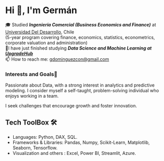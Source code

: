 # Hi 👋, I'm Germán  

🎓 Studied ***Ingeniería Comercial (Business Economics and Finance)*** at [Universidad Del Desarrollo](https://negocios.udd.cl/), Chile <br/>
(5-year program covering finance, economics, statistics, econometrics, corporate valuation and administration) <br/>
🌱I have just finished studying ***Data Science and Machine Learning at [UpgradeHub]( https://landing.upgrade-hub.com/?utm_source=google-search&utm_medium=cpc&utm_campaign=UPGRADE_ES_SEM_BR_CORE&pkw=Upgrade%20hub&utm_term=Upgrade%20hub&matchtype=e&device=c&utm_content=720999499335&placement=&network=g&gad_source=1&gclid=CjwKCAiA8Lu9BhA8EiwAag16b3uviSxAxJsdWrjZTcrQp8_2k9JFQKaSMgnwyIrljcWfy2dLBcB2fhoC25YQAvD_BwE#inicio )*** <br/>
📫 How to reach me: gdominguezcon@gmail.com <br/>

### Interests and Goals🌟
Passionate about Data, with a strong interest in analytics and predictive modeling. I consider myself a self-taught, problem-solving individual who enjoys working in a team.

I seek challenges that encourage growth and foster innovation.

## Tech ToolBox 🛠️

- Languages: Python, DAX, SQL.
- Frameworks & Libraries: Pandas, Numpy, Scikit-Learn, Matplotlib, Seaborn, Tensorflow.
- Visualization and others : Excel, Power BI, Streamlit, Azure.

